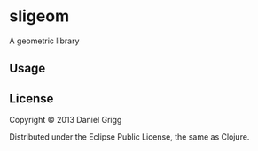 # sligeom

A geometric library

## Usage


## License

Copyright © 2013 Daniel Grigg

Distributed under the Eclipse Public License, the same as Clojure.
